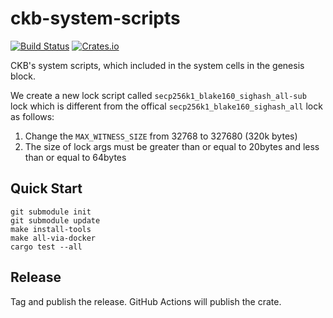 # ckb-system-scripts

[![Build Status](https://github.com/nervosnetwork/ckb-system-scripts/workflows/CI/badge.svg)](https://github.com/nervosnetwork/ckb-system-scripts/actions)
[![Crates.io](https://img.shields.io/crates/v/ckb-system-scripts)](https://crates.io/crates/ckb-system-scripts)

CKB's system scripts, which included in the system cells in the genesis block.

We create a new lock script called `secp256k1_blake160_sighash_all-sub` lock which is different from the offical `secp256k1_blake160_sighash_all` lock as follows:

1. Change the `MAX_WITNESS_SIZE` from 32768 to 327680 (320k bytes)
2. The size of lock args must be greater than or equal to 20bytes and less than or equal to 64bytes

## Quick Start

```
git submodule init
git submodule update
make install-tools
make all-via-docker
cargo test --all
```

## Release

Tag and publish the release. GitHub Actions will publish the crate.
